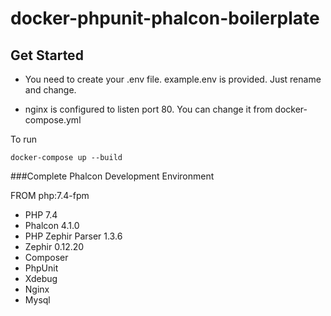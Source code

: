 # docker-phpunit-phalcon-boilerplate

## Get Started


* You need to create your .env file. example.env is provided. Just rename and change. 

* nginx is configured to listen port 80. You can change it from docker-compose.yml

To run
```
docker-compose up --build
```

###Complete Phalcon Development Environment

FROM php:7.4-fpm
- PHP 7.4
- Phalcon 4.1.0
- PHP Zephir Parser 1.3.6
- Zephir 0.12.20
- Composer
- PhpUnit
- Xdebug
- Nginx
- Mysql

